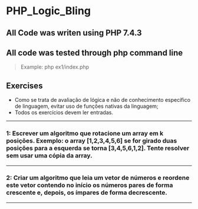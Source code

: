 # PHP_Logic_Bling

## All Code was writen using PHP 7.4.3

## All code was tested through php command line
> Example: php ex1/index.php

## Exercises

* Como se trata de avaliação de lógica e não de conhecimento específico de linguagem, evitar
uso de funções nativas da linguagem;
* Todos os exercícios devem ler entradas.

---
### 1: Escrever um algoritmo que rotacione um array em k posições. Exemplo: o array [1,2,3,4,5,6] se for girado duas posições para a esquerda se torna [3,4,5,6,1,2]. Tente resolver sem usar uma cópia da array.

---
### 2: Criar um algoritmo que leia um vetor de números e reordene este vetor contendo no início os números pares de forma crescente e, depois, os ímpares de forma decrescente.

---